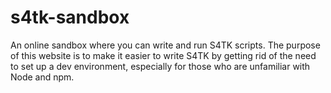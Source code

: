 # s4tk-sandbox

An online sandbox where you can write and run S4TK scripts. The purpose of this website is to make it easier to write S4TK by getting rid of the need to set up a dev environment, especially for those who are unfamiliar with Node and npm.

